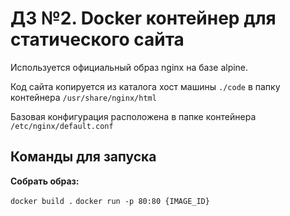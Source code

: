# ДЗ №2. Docker контейнер для статического сайта

Используется официальный образ nginx на базе alpine.

Код сайта копируется из каталога хост машины `./code` в папку контейнера `/usr/share/nginx/html`

Базовая конфигурация расположена в папке контейнера `/etc/nginx/default.conf`

## Команды для запуска

**Собрать образ:**

`docker build .`
`docker run -p 80:80 {IMAGE_ID}`